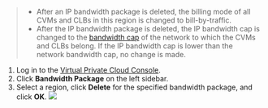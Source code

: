 > 
>- After an IP bandwidth package is deleted, the billing mode of all CVMs and CLBs in this region is changed to bill-by-traffic.
>- After the IP bandwidth package is deleted, the IP bandwidth cap is changed to the [bandwidth cap](https://intl.cloud.tencent.com/document/product/213/12523) of the network to which the CVMs and CLBs belong. If the IP bandwidth cap is lower than the network bandwidth cap, no change is made.
>
1. Log in to the [Virtual Private Cloud Console](https://console.cloud.tencent.com/vpc/vpc?rid=1).
2. Click **Bandwidth Package** on the left sidebar.
3. Select a region, click **Delete** for the specified bandwidth package, and click **OK**.
![](https://main.qcloudimg.com/raw/d066d0473afd8f3d2a158081abc07bb7.png)

